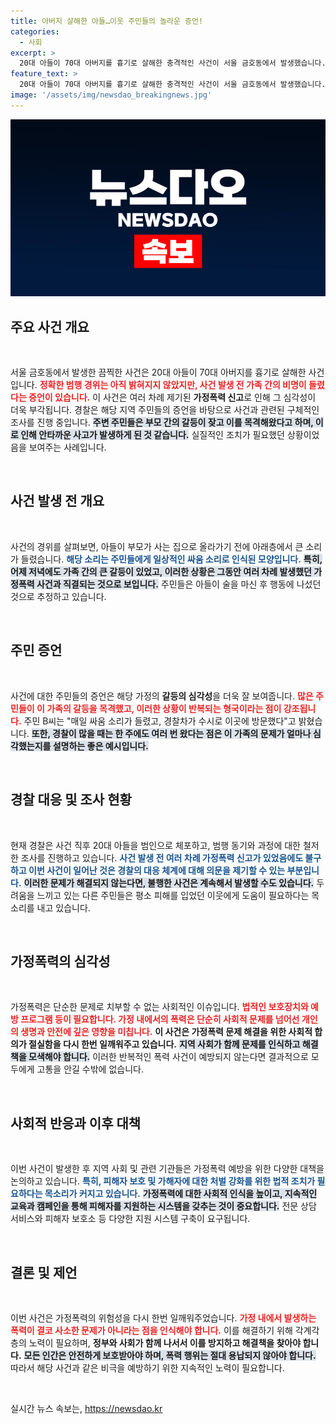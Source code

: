 ```yaml
---
title: 아버지 살해한 아들…이웃 주민들의 놀라운 증언!
categories:
  - 사회
excerpt: >
  20대 아들이 70대 아버지를 흉기로 살해한 충격적인 사건이 서울 금호동에서 발생했습니다. 이웃들은 자주 들리는 부부 싸움 소리와 가정폭력이 있던 집에서 벌어진 끔찍한 범행에 경악하고 있습니다.
feature_text: >
  20대 아들이 70대 아버지를 흉기로 살해한 충격적인 사건이 서울 금호동에서 발생했습니다. 이웃들은 자주 들리는 부부 싸움 소리와 가정폭력이 있던 집에서 벌어진 끔찍한 범행에 경악하고 있습니다.
image: '/assets/img/newsdao_breakingnews.jpg'
---
```


<p><img src="/assets/img/newsdao_breakingnews.jpg" alt="firstkoreanews 속보" /></p>

<h2 data-ke-size="size26">주요 사건 개요</h2>

<p data-ke-size="size16">&nbsp;</p>

<p data-ke-size="size16">서울 금호동에서 발생한 끔찍한 사건은 20대 아들이 70대 아버지를 흉기로 살해한 사건입니다. <b><span style="color: #ee2323;">정확한 범행 경위는 아직 밝혀지지 않았지만, 사건 발생 전 가족 간의 비명이 들렸다는 증언이 있습니다.</span></b> 이 사건은 여러 차례 제기된 <b>가정폭력 신고</b>로 인해 그 심각성이 더욱 부각됩니다. 경찰은 해당 지역 주민들의 증언을 바탕으로 사건과 관련된 구체적인 조사를 진행 중입니다. <b><span style="background-color: #21538527;">주변 주민들은 부모 간의 갈등이 잦고 이를 목격해왔다고 하며, 이로 인해 안타까운 사고가 발생하게 된 것 같습니다.</span></b> 실질적인 조치가 필요했던 상황이었음을 보여주는 사례입니다.</p>

<p data-ke-size="size16">&nbsp;</p>

<h2 data-ke-size="size26">사건 발생 전 개요</h2>

<p data-ke-size="size16">&nbsp;</p>

<p data-ke-size="size16">사건의 경위를 살펴보면, 아들이 부모가 사는 집으로 올라가기 전에 아래층에서 큰 소리가 들렸습니다. <b><span style="color: #1a5490;">해당 소리는 주민들에게 일상적인 싸움 소리로 인식된 모양입니다.</span></b> <b><span style="background-color: #21538527;">특히, 어제 저녁에도 가족 간의 큰 갈등이 있었고, 이러한 상황은 그동안 여러 차례 발생했던 가정폭력 사건과 직결되는 것으로 보입니다.</span></b> 주민들은 아들이 술을 마신 후 행동에 나섰던 것으로 추정하고 있습니다.</p>

<p data-ke-size="size16">&nbsp;</p>

<h2 data-ke-size="size26">주민 증언</h2>

<p data-ke-size="size16">&nbsp;</p>

<p data-ke-size="size16">사건에 대한 주민들의 증언은 해당 가정의 <b>갈등의 심각성</b>을 더욱 잘 보여줍니다. <b><span style="color: #ee2323;">많은 주민들이 이 가족의 갈등을 목격했고, 이러한 상황이 반복되는 형국이라는 점이 강조됩니다.</span></b> 주민 B씨는 "매일 싸움 소리가 들렸고, 경찰차가 수시로 이곳에 방문했다"고 밝혔습니다. <b><span style="background-color: #21538527;">또한, 경찰이 많을 때는 한 주에도 여러 번 왔다는 점은 이 가족의 문제가 얼마나 심각했는지를 설명하는 좋은 예시입니다.</span></b> </p>

<p data-ke-size="size16">&nbsp;</p>

<h2 data-ke-size="size26">경찰 대응 및 조사 현황</h2>

<p data-ke-size="size16">&nbsp;</p>

<p data-ke-size="size16">현재 경찰은 사건 직후 20대 아들을 범인으로 체포하고, 범행 동기와 과정에 대한 철저한 조사를 진행하고 있습니다. <b><span style="color: #1a5490;">사건 발생 전 여러 차례 가정폭력 신고가 있었음에도 불구하고 이번 사건이 일어난 것은 경찰의 대응 체계에 대해 의문을 제기할 수 있는 부분입니다.</span></b> <b><span style="background-color: #21538527;">이러한 문제가 해결되지 않는다면, 불행한 사건은 계속해서 발생할 수도 있습니다.</span></b> 두려움을 느끼고 있는 다른 주민들은 평소 피해를 입었던 이웃에게 도움이 필요하다는 목소리를 내고 있습니다.</p>

<p data-ke-size="size16">&nbsp;</p>

<h2 data-ke-size="size26">가정폭력의 심각성</h2>

<p data-ke-size="size16">&nbsp;</p>

<p data-ke-size="size16">가정폭력은 단순한 문제로 치부할 수 없는 사회적인 이슈입니다. <b><span style="color: #ee2323;">법적인 보호장치와 예방 프로그램 등이 필요합니다. 가정 내에서의 폭력은 단순히 사회적 문제를 넘어선 개인의 생명과 안전에 깊은 영향을 미칩니다.</span></b> <b>이 사건은 가정폭력 문제 해결을 위한 사회적 합의가 절실함을 다시 한번 일깨워주고 있습니다.</b> <b><span style="background-color: #21538527;">지역 사회가 함께 문제를 인식하고 해결책을 모색해야 합니다.</span></b> 이러한 반복적인 폭력 사건이 예방되지 않는다면 결과적으로 모두에게 고통을 안길 수밖에 없습니다.</p>

<p data-ke-size="size16">&nbsp;</p>

<h2 data-ke-size="size26">사회적 반응과 이후 대책</h2>

<p data-ke-size="size16">&nbsp;</p>

<p data-ke-size="size16">이번 사건이 발생한 후 지역 사회 및 관련 기관들은 가정폭력 예방을 위한 다양한 대책을 논의하고 있습니다. <b><span style="color: #1a5490;">특히, 피해자 보호 및 가해자에 대한 처벌 강화를 위한 법적 조치가 필요하다는 목소리가 커지고 있습니다.</span></b> <b><span style="background-color: #21538527;">가정폭력에 대한 사회적 인식을 높이고, 지속적인 교육과 캠페인을 통해 피해자를 지원하는 시스템을 갖추는 것이 중요합니다.</span></b> 전문 상담 서비스와 피해자 보호소 등 다양한 지원 시스템 구축이 요구됩니다.</p>

<p data-ke-size="size16">&nbsp;</p>

<h2 data-ke-size="size26">결론 및 제언</h2>

<p data-ke-size="size16">&nbsp;</p>

<p data-ke-size="size16">이번 사건은 가정폭력의 위험성을 다시 한번 일깨워주었습니다. <b><span style="color: #ee2323;">가정 내에서 발생하는 폭력이 결코 사소한 문제가 아니라는 점을 인식해야 합니다.</span></b> 이를 해결하기 위해 각계각층의 노력이 필요하며, <b>정부와 사회가 함께 나서서 이를 방지하고 해결책을 찾아야 합니다.</b> <b><span style="background-color: #21538527;">모든 인간은 안전하게 보호받아야 하며, 폭력 행위는 절대 용납되지 않아야 합니다.</span></b> 따라서 해당 사건과 같은 비극을 예방하기 위한 지속적인 노력이 필요합니다.</p>

<p data-ke-size="size16">&nbsp;</p>
실시간 뉴스 속보는, <a href="https://newsdao.kr" rel="dofollow">https://newsdao.kr</a>


